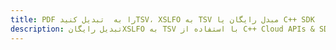 ---title: PDF را به  تبدیل کنیدTSV، XSLFO به TSV مبدل رایگان یا C++ SDKdescription: تبدیل رایگانXSLFO به TSV با استفاده از C++ Cloud APIs & SDK همچنین اسناد PDF را در Cloud ایجاد، ویرایش و رندر کنید.---
